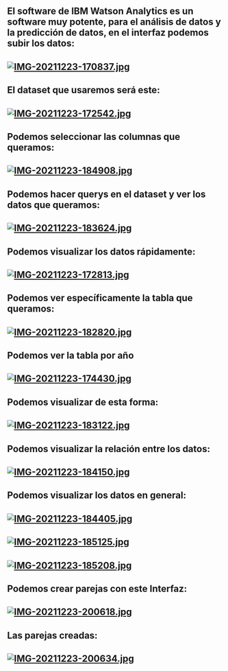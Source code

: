 ## El software de IBM Watson Analytics es un software muy potente, para el análisis de datos y la predicción de datos, en el interfaz podemos subir los datos:
## [![IMG-20211223-170837.jpg](https://i.postimg.cc/qvgw6kWs/IMG-20211223-170837.jpg)](https://postimg.cc/68JnDNWq)

## El dataset que usaremos será este:
## [![IMG-20211223-172542.jpg](https://i.postimg.cc/sfHq6D7L/IMG-20211223-172542.jpg)](https://postimg.cc/vD90DyP7)

## Podemos seleccionar las columnas que queramos:
## [![IMG-20211223-184908.jpg](https://i.postimg.cc/J4MQNzN9/IMG-20211223-184908.jpg)](https://postimg.cc/rzZWccYJ)

## Podemos hacer querys en el dataset y ver los datos que queramos:
## [![IMG-20211223-183624.jpg](https://i.postimg.cc/Pq29gmPm/IMG-20211223-183624.jpg)](https://postimg.cc/xkN6HNGC)

## Podemos visualizar los datos rápidamente:
## [![IMG-20211223-172813.jpg](https://i.postimg.cc/fyCyxSJB/IMG-20211223-172813.jpg)](https://postimg.cc/n9snxzKD)

## Podemos ver específicamente la tabla que queramos:
## [![IMG-20211223-182820.jpg](https://i.postimg.cc/287mSLtK/IMG-20211223-182820.jpg)](https://postimg.cc/D80RC0nr)

## Podemos ver la tabla por año
## [![IMG-20211223-174430.jpg](https://i.postimg.cc/fTnz2Kxp/IMG-20211223-174430.jpg)](https://postimg.cc/F1pX10CV)

## Podemos visualizar de esta forma: 
## [![IMG-20211223-183122.jpg](https://i.postimg.cc/g0ZGdtbv/IMG-20211223-183122.jpg)](https://postimg.cc/JyMf5qnn)

## Podemos visualizar la relación entre los datos:
## [![IMG-20211223-184150.jpg](https://i.postimg.cc/sXprtBCy/IMG-20211223-184150.jpg)](https://postimg.cc/Ppr9D5qF)

## Podemos visualizar los datos en general:
## [![IMG-20211223-184405.jpg](https://i.postimg.cc/G2b0wC0V/IMG-20211223-184405.jpg)](https://postimg.cc/2q99hgS7)
## [![IMG-20211223-185125.jpg](https://i.postimg.cc/1zZ2wQzX/IMG-20211223-185125.jpg)](https://postimg.cc/SnDgbHCb)
## [![IMG-20211223-185208.jpg](https://i.postimg.cc/Fzp248Fs/IMG-20211223-185208.jpg)](https://postimg.cc/N2yN8NrW)

## Podemos crear parejas con este Interfaz:
## [![IMG-20211223-200618.jpg](https://i.postimg.cc/DwFyftKQ/IMG-20211223-200618.jpg)](https://postimg.cc/567MnKyj)

## Las parejas creadas:
## [![IMG-20211223-200634.jpg](https://i.postimg.cc/C5HXcr6Y/IMG-20211223-200634.jpg)](https://postimg.cc/GTtX2KCS)
